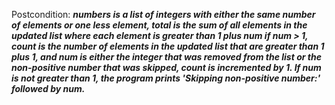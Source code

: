 Postcondition: ***numbers is a list of integers with either the same number of elements or one less element, total is the sum of all elements in the updated list where each element is greater than 1 plus num if num > 1, count is the number of elements in the updated list that are greater than 1 plus 1, and num is either the integer that was removed from the list or the non-positive number that was skipped, count is incremented by 1. If num is not greater than 1, the program prints 'Skipping non-positive number:' followed by num.***